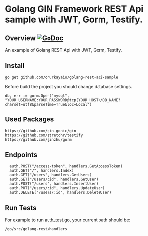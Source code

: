 # Golang GIN Framework REST Api sample with JWT, Gorm, Testify.

## Overview [![GoDoc](https://godoc.org/github.com/onurkayaio/golang-rest-api-sample?status.svg)](https://godoc.org/github.com/onurkayaio/golang-rest-api-sample)

An example of Golang REST Api with JWT, Gorm, Testify.

## Install

```
go get github.com/onurkayaio/golang-rest-api-sample
```
Before build the project you should change database settings.

```
db, err := gorm.Open("mysql", "YOUR_USERNAME:YOUR_PASSWORD@tcp(YOUR_HOST)/DB_NAME?charset=utf8&parseTime=True&loc=Local")
```

## Used Packages

```
https://github.com/gin-gonic/gin
https://github.com/stretchr/testify
https://github.com/jinzhu/gorm
```

## Endpoints

```
  auth.POST("/access-token", handlers.GetAccessToken)
  auth.GET("/", handlers.Index)
  auth.GET("/users", handlers.GetUsers)
  auth.GET("/users/:id", handlers.GetUser)
  auth.POST("/users", handlers.InsertUser)
  auth.PUT("/users/:id", handlers.UpdateUser)
  auth.DELETE("/users/:id", handlers.DeleteUser)
```  
  
## Run Tests

For example to run auth_test.go, your current path should be:

```
/go/src/golang-rest/handlers
```
